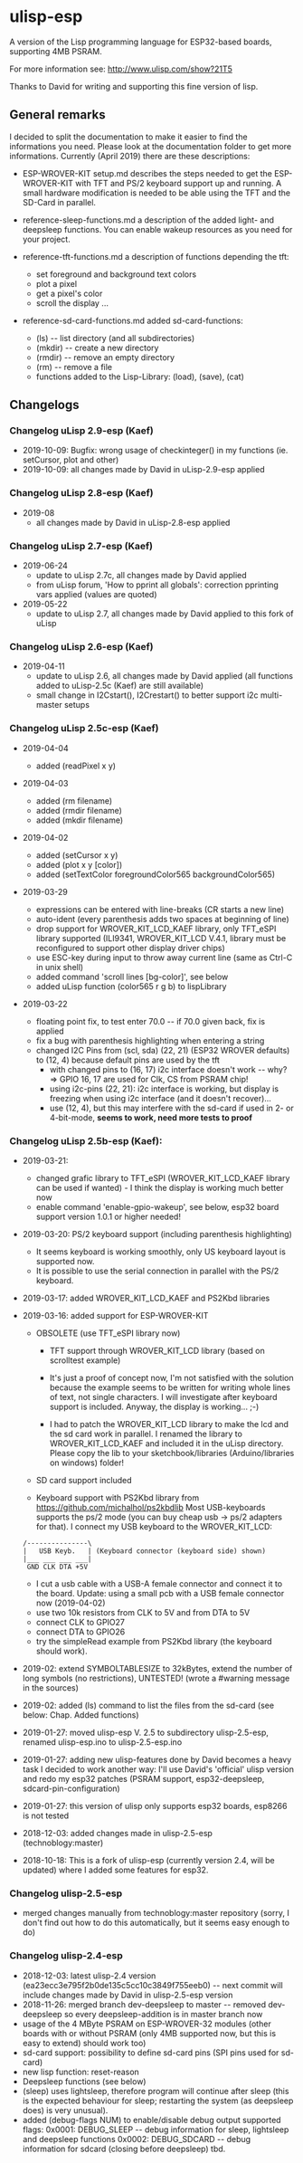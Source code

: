 # ulisp-esp
A version of the Lisp programming language for ESP32-based boards, supporting 4MB PSRAM.

For more information see: http://www.ulisp.com/show?21T5

Thanks to David for writing and supporting this fine version of lisp.


## General remarks

I decided to split the documentation to make it easier to find the informations you need.
Please look at the documentation folder to get more informations.
Currently (April 2019) there are these descriptions:
* ESP-WROVER-KIT setup.md
  describes the steps needed to get the ESP-WROVER-KIT with TFT and PS/2 keyboard
  support up and running. A small hardware modification is needed to be able using
  the TFT and the SD-Card in parallel.

* reference-sleep-functions.md
  a description of the added light- and deepsleep functions.
  You can enable wakeup resources as you need for your project.
  
* reference-tft-functions.md
  a description of functions depending the tft:
  * set foreground and background text colors
  * plot a pixel
  * get a pixel's color
  * scroll the display
  ...

* reference-sd-card-functions.md
  added sd-card-functions:
  * (ls)    -- list directory (and all subdirectories)
  * (mkdir) -- create a new directory
  * (rmdir) -- remove an empty directory
  * (rm)    -- remove a file
  * functions added to the Lisp-Library: (load), (save), (cat)


## Changelogs

### Changelog uLisp 2.9-esp (Kaef)

* 2019-10-09: Bugfix: wrong usage of checkinteger() in my functions (ie. setCursor, plot and other)
* 2019-10-09: all changes made by David in uLisp-2.9-esp applied


### Changelog uLisp 2.8-esp (Kaef)

* 2019-08
  * all changes made by David in uLisp-2.8-esp applied


### Changelog uLisp 2.7-esp (Kaef)

* 2019-06-24
  * update to uLisp 2.7c, all changes made by David applied
  * from uLisp forum, 'How to pprint all globals': correction pprinting vars applied (values are quoted)
* 2019-05-22
  * update to uLisp 2.7, all changes made by David applied to this fork of uLisp


### Changelog uLisp 2.6-esp (Kaef)

* 2019-04-11
  * update to uLisp 2.6, all changes made by David applied
  (all functions added to uLisp-2.5c (Kaef) are still available)
  * small change in I2Cstart(), I2Crestart() to better support i2c multi-master setups
  

### Changelog uLisp 2.5c-esp (Kaef)

* 2019-04-04
  * added (readPixel x y)
* 2019-04-03
  * added (rm filename)
  * added (rmdir filename)
  * added (mkdir filename)
  
* 2019-04-02
  * added (setCursor x y)
  * added (plot x y [color])
  * added (setTextColor foregroundColor565 backgroundColor565)
  
* 2019-03-29
  * expressions can be entered with line-breaks (CR starts a new line)
  * auto-ident (every parenthesis adds two spaces at beginning of line)
  * drop support for WROVER_KIT_LCD_KAEF library, only TFT_eSPI library supported (ILI9341, WROVER_KIT_LCD V.4.1, library must be reconfigured to support other display driver chips)
  * use ESC-key during input to throw away current line (same as Ctrl-C in unix shell)
  * added command 'scroll lines [bg-color]', see below
  * added uLisp function (color565 r g b) to lispLibrary
  
* 2019-03-22
  * floating point fix, to test enter 70.0 -- if 70.0 given back, fix is applied
  * fix a bug with parenthesis highlighting when entering a string
  * changed I2C Pins from (scl, sda) (22, 21) (ESP32 WROVER defaults) to (12, 4) because default pins are used by the tft
    * with changed pins to (16, 17) i2c interface doesn't work -- why? => GPIO 16, 17 are used for Clk, CS from PSRAM chip!
    * using i2c-pins (22, 21): i2c interface is working, but display is freezing when using i2c interface (and it doesn't recover)...
    * use (12, 4), but this may interfere with the sd-card if used in 2- or 4-bit-mode, **seems to work, need more tests to proof**


### Changelog uLisp 2.5b-esp (Kaef):

* 2019-03-21: 
  * changed grafic library to TFT_eSPI (WROVER\_KIT\_LCD\_KAEF library can be used if wanted) - I think the display is working much better now
  * enable command 'enable-gpio-wakeup', see below, esp32 board support version 1.0.1 or higher needed!

* 2019-03-20: PS/2 keyboard support (including parenthesis highlighting)

  * It seems keyboard is working smoothly, only US keyboard layout is supported now.
  * It is possible to use the serial connection in parallel with the PS/2 keyboard.

* 2019-03-17: added WROVER\_KIT\_LCD\_KAEF and PS2Kbd libraries
* 2019-03-16: added support for ESP-WROVER-KIT

  * OBSOLETE (use TFT_eSPI library now)

    * TFT support through WROVER\_KIT\_LCD library (based on scrolltest example)

    * It's just a proof of concept now, I'm not satisfied with the solution because the example seems to be written for writing whole lines of text, not single characters. I will investigate after keyboard support is included. Anyway, the display is working... ;-)
    * I had to patch the WROVER\_KIT\_LCD library to make the lcd and the sd card work in parallel. I renamed the library to WROVER\_KIT\_LCD\_KAEF and included it in the uLisp directory. Please copy the lib to your sketchbook/libraries (Arduino/libraries on windows) folder!
  * SD card support included
  * Keyboard support with PS2Kbd library from https://github.com/michalhol/ps2kbdlib
  Most USB-keyboards supports the ps/2 mode (you can buy cheap usb -> ps/2 adapters for that).
  I connect my USB keyboard to the WROVER\_KIT\_LCD:
  ```
  /---------------\ 
  |   USB Keyb.   | (Keyboard connector (keyboard side) shown)
  |___ ___ ___ ___|
   GND CLK DTA +5V
  ```
  * I cut a usb cable with a USB-A female connector and connect it to the board.
    Update: using a small pcb with a USB female connector now (2019-04-02)
  * use two 10k resistors from CLK to 5V and from DTA to 5V
  * connect CLK to GPIO27
  * connect DTA to GPIO26
  * try the simpleRead example from PS2Kbd library (the keyboard should work).

* 2019-02: extend SYMBOLTABLESIZE to 32kBytes, extend the number of long symbols (no restrictions), UNTESTED! (wrote a #warning message in the sources)

* 2019-02: added (ls) command to list the files from the sd-card (see below: Chap. Added functions)

* 2019-01-27: moved ulisp-esp V. 2.5 to subdirectory ulisp-2.5-esp, renamed ulisp-esp.ino to ulisp-2.5-esp.ino
* 2019-01-27: adding new ulisp-features done by David becomes a heavy task I decided to work another way: I'll use David's 'official' ulisp version and redo my esp32 patches (PSRAM support, esp32-deepsleep, sdcard-pin-configuration)
* 2019-01-27: this version of ulisp only supports esp32 boards, esp8266 is not tested
* 2018-12-03: added changes made in ulisp-2.5-esp (technoblogy:master)
* 2018-10-18: This is a fork of ulisp-esp (currently version 2.4, will be updated) where I added some features for esp32.

### Changelog ulisp-2.5-esp
* merged changes manually from technoblogy:master repository
  (sorry, I don't find out how to do this automatically, but it seems easy enough to do)

### Changelog ulisp-2.4-esp
* 2018-12-03: latest ulisp-2.4 version (ea23ecc3e795f2b0de135c5cc10c3849f755eeb0) -- next commit will include changes made by David in ulisp-2.5-esp version
* 2018-11-26: merged branch dev-deepsleep to master -- removed dev-deepsleep so every deepsleep-addition is in master branch now
* usage of the 4 MByte PSRAM on ESP-WROVER-32 modules
  (other boards with or without PSRAM (only 4MB supported now, but this is easy to extend) should work too)
* sd-card support: possibility to define sd-card pins (SPI pins used for sd-card)
* new lisp function: reset-reason
* Deepsleep functions (see below)
* (sleep) uses lightsleep, therefore program will continue after sleep (this is the expected behaviour for sleep;
  restarting the system (as deepsleep does) is very unusual).
* added (debug-flags NUM) to enable/disable debug output
  supported flags:
    0x0001: DEBUG_SLEEP  -- debug information for sleep, lightsleep and deepsleep functions
    0x0002: DEBUG_SDCARD -- debug information for sdcard (closing before deepsleep)
  tbd.

